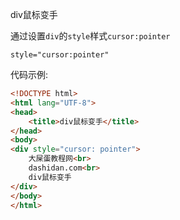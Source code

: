 div鼠标变手

通过设置`div`的`style`样式`cursor:pointer`

	style="cursor:pointer"

代码示例:
```html
<!DOCTYPE html>
<html lang="UTF-8">
<head>
    <title>div鼠标变手</title>
</head>
<body>
<div style="cursor: pointer">
    大屎蛋教程网<br>
    dashidan.com<br>
    div鼠标变手
</div>
</body>
</html>
```